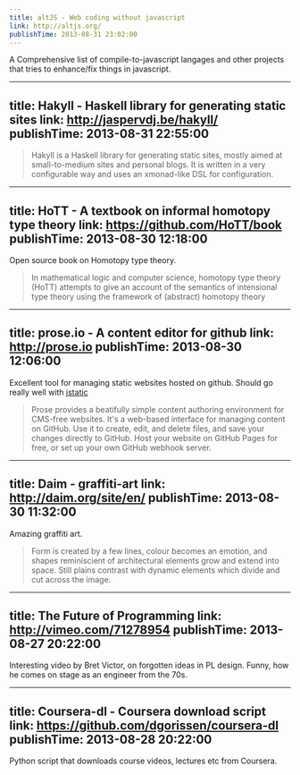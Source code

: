 ```yaml
---
title: altJS - Web coding without javascript
link: http://altjs.org/
publishTime: 2013-08-31 23:02:00
---
```

A Comprehensive list of compile-to-javascript langages and other
projects that tries to enhance/fix things in javascript.

---
title: Hakyll - Haskell library for generating static sites
link: http://jaspervdj.be/hakyll/
publishTime: 2013-08-31 22:55:00
---
> Hakyll is a Haskell library for generating static sites, mostly aimed
> at small-to-medium sites and personal blogs. It is written in a very 
> configurable way and uses an xmonad-like DSL for configuration.

---
title: HoTT - A textbook on informal homotopy type theory
link: https://github.com/HoTT/book
publishTime: 2013-08-30 12:18:00
---
Open source book on Homotopy type theory.
> In mathematical logic and computer science, homotopy type theory (HoTT)
> attempts to give an account of the semantics of intensional type theory 
> using the framework of (abstract) homotopy theory


---
title: prose.io - A content editor for github
link: http://prose.io
publishTime: 2013-08-30 12:06:00
---
Excellent tool for managing static websites hosted on github.
Should go really well with [jstatic](https://github.com/azeem/jstatic)
> Prose provides a beatifully simple content authoring environment 
> for CMS-free websites. It's a web-based interface for managing 
> content on GitHub. Use it to create, edit, and delete files, and
> save your changes directly to GitHub. Host your website on GitHub 
> Pages for free, or set up your own GitHub webhook server.


---
title: Daim - graffiti-art
link: http://daim.org/site/en/
publishTime: 2013-08-30 11:32:00
---
Amazing graffiti art.
> Form is created by a few lines, colour becomes an emotion,
> and shapes reminiscient of architectural elements grow and 
> extend into space. Still plains contrast with dynamic 
> elements which divide and cut across the image.

---
title: The Future of Programming
link: http://vimeo.com/71278954
publishTime: 2013-08-27 20:22:00
---
Interesting video by Bret Victor, on forgotten
ideas in PL design. Funny, how he comes on stage
as an engineer from the 70s.

---
title: Coursera-dl - Coursera download script
link: https://github.com/dgorissen/coursera-dl
publishTime: 2013-08-28 20:22:00
---
Python script that downloads course videos, lectures etc
from Coursera.
